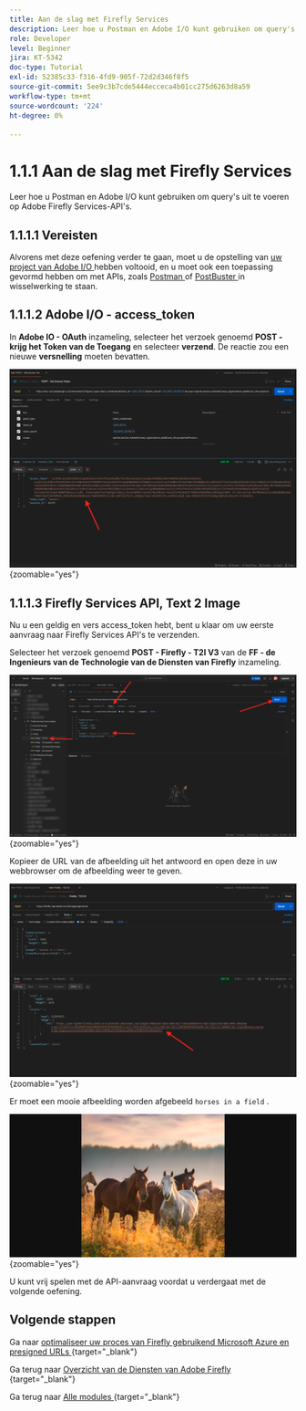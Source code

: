 ```yaml
---
title: Aan de slag met Firefly Services
description: Leer hoe u Postman en Adobe I/O kunt gebruiken om query's uit te voeren op Adobe Firefly Services-API's
role: Developer
level: Beginner
jira: KT-5342
doc-type: Tutorial
exl-id: 52385c33-f316-4fd9-905f-72d2d346f8f5
source-git-commit: 5ee9c3b7cde5444ecceca4b01cc275d6263d8a59
workflow-type: tm+mt
source-wordcount: '224'
ht-degree: 0%

---
```


# 1.1.1 Aan de slag met Firefly Services

Leer hoe u Postman en Adobe I/O kunt gebruiken om query&#39;s uit te voeren op Adobe Firefly Services-API&#39;s.

## 1.1.1.1 Vereisten

Alvorens met deze oefening verder te gaan, moet u de opstelling van [ uw project van Adobe I/O ](./../../../modules/getting-started/gettingstarted/ex6.md) hebben voltooid, en u moet ook een toepassing gevormd hebben om met APIs, zoals [ Postman ](./../../../modules/getting-started/gettingstarted/ex7.md) of [ PostBuster ](./../../../modules/getting-started/gettingstarted/ex8.md) in wisselwerking te staan.

## 1.1.1.2 Adobe I/O - access_token

In **Adobe IO - OAuth** inzameling, selecteer het verzoek genoemd **POST - krijg het Token van de Toegang** en selecteer **verzend**. De reactie zou een nieuwe **versnelling** moeten bevatten.

![ Postman ](./images/ioauthresp.png){zoomable="yes"}

## 1.1.1.3 Firefly Services API, Text 2 Image

Nu u een geldig en vers access_token hebt, bent u klaar om uw eerste aanvraag naar Firefly Services API&#39;s te verzenden.

Selecteer het verzoek genoemd **POST - Firefly - T2I V3** van de **FF - de Ingenieurs van de Technologie van de Diensten van Firefly** inzameling.

![ Firefly ](./images/ff1.png){zoomable="yes"}

Kopieer de URL van de afbeelding uit het antwoord en open deze in uw webbrowser om de afbeelding weer te geven.

![ Firefly ](./images/ff2.png){zoomable="yes"}

Er moet een mooie afbeelding worden afgebeeld `horses in a field` .

![ Firefly ](./images/ff3.png){zoomable="yes"}

U kunt vrij spelen met de API-aanvraag voordat u verdergaat met de volgende oefening.

## Volgende stappen

Ga naar [ optimaliseer uw proces van Firefly gebruikend Microsoft Azure en presigned URLs ](./ex2.md){target="_blank"}

Ga terug naar [ Overzicht van de Diensten van Adobe Firefly ](./firefly-services.md){target="_blank"}

Ga terug naar [ Alle modules ](./../../../overview.md){target="_blank"}
